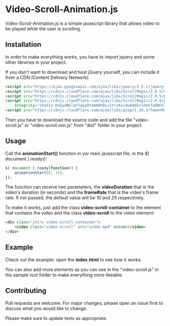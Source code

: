 # Video-Scroll-Animation.js

Video-Scroll-Animation.js is a simple javascript library that allows video to be played while the user is scrolling.

## Installation

In order to make everything works, you have to import jquery and some other libraries in your project.

If you don't want to download and host jQuery yourself, you can include it from a CDN (Content Delivery Network):

```html
<script src="https://ajax.googleapis.com/ajax/libs/jquery/3.5.1/jquery.min.js"></script>
<script src="https://cdnjs.cloudflare.com/ajax/libs/ScrollMagic/2.0.5/ScrollMagic.min.js"></script>
<script src="https://cdnjs.cloudflare.com/ajax/libs/ScrollMagic/2.0.5/plugins/animation.gsap.min.js"></script>
<script src="https://cdnjs.cloudflare.com/ajax/libs/ScrollMagic/2.0.8/plugins/debug.addIndicators.min.js" 
	integrity="sha512-RvUydNGlqYJapy0t4AH8hDv/It+zKsv4wOQGb+iOnEfa6NnF2fzjXgRy+FDjSpMfC3sjokNUzsfYZaZ8QAwIxg==" crossorigin="anonymous"></script>
<script src="https://cdnjs.cloudflare.com/ajax/libs/gsap/1.20.3/TweenMax.min.js"></script>
```

Then you have to download the source code and add the file "video-scroll.js" or "video-scroll.min.js" from "dist" folder in your project.

## Usage

Call the **animationStart()** function in yor main javascript file, in the *$( document ).ready()*:

```javascript
$( document ).ready(function() {
    animationStart(8, 15);
});
```
The function can receive two parameters, the **videoDuration** that is the video's duration (in seconds) and the **frameRate** that is the video's frame rate. If not passed, the default value will be _10_ and _25_ respectively.

To make it works, just add the class **video-scroll-container** to the element that contains the video and the class **video-scroll** to the video element:

```html
<div class="intro video-scroll-container">
	<video class="video-scroll" src="video.mp4" muted></video>
</div>
```

## Example

Check out the example: open the **index.html** to see how it works.

You can also add more elements as you can see in the "video-scroll.js" in the sample root folder to make everything more likeable.

## Contributing
Pull requests are welcome. For major changes, please open an issue first to discuss what you would like to change.

Please make sure to update tests as appropriate.